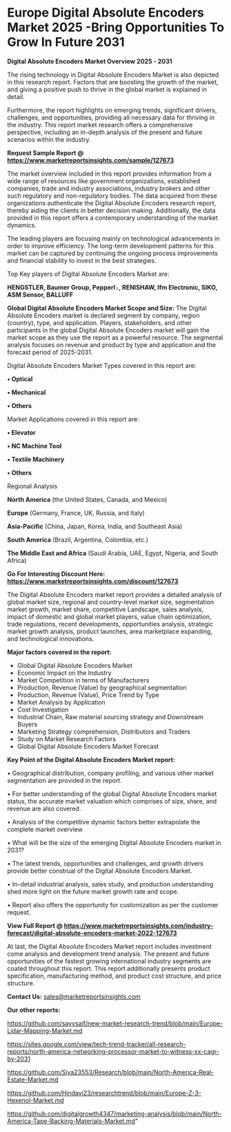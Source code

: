 # Europe Digital Absolute Encoders Market 2025 -Bring Opportunities To Grow In Future 2031

<Strong> Digital Absolute Encoders Market Overview 2025 - 2031</strong>

The rising technology in Digital Absolute Encoders Market is also depicted in this research report. Factors that are boosting the growth of the market, and giving a positive push to thrive in the global market is explained in detail.

Furthermore, the report highlights on emerging trends, significant drivers, challenges, and opportunities, providing all necessary data for thriving in the industry. This report market research offers a comprehensive perspective, including an in-depth analysis of the present and future scenarios within the industry.

<strong>Request Sample Report @ <a href=https://www.marketreportsinsights.com/sample/127673>https://www.marketreportsinsights.com/sample/127673</a></strong>

The market overview included in this report provides information from a wide range of resources like government organizations, established companies, trade and industry associations, industry brokers and other such regulatory and non-regulatory bodies. The data acquired from these organizations authenticate the Digital Absolute Encoders research report, thereby aiding the clients in better decision making. Additionally, the data provided in this report offers a contemporary understanding of the market dynamics.

The leading players are focusing mainly on technological advancements in order to improve efficiency. The long-term development patterns for this market can be captured by continuing the ongoing process improvements and financial stability to invest in the best strategies.

Top Key players of Digital Absolute Encoders Market are:

<strong>HENGSTLER, Baumer Group, Pepperlᛧ, RENISHAW, Ifm Electronic, SIKO, ASM Sensor, BALLUFF</strong>

<strong><b>Global Digital Absolute Encoders Market Scope and Size:</b></strong>
The Digital Absolute Encoders market is declared segment by company, region (country), type, and application. Players, stakeholders, and other participants in the global Digital Absolute Encoders market will gain the market scope as they use the report as a powerful resource. The segmental analysis focuses on revenue and product by type and application and the forecast period of 2025-2031.

Digital Absolute Encoders Market Types covered in this report are:

<strong>• Optical

• Mechanical

• Others</strong>

Market Applications covered in this report are:

<strong>• Elevator

• NC Machine Tool

• Textile Machinery

• Others</strong> 

Regional Analysis

<strong>North America</strong> (the United States, Canada, and Mexico)

<strong>Europe</strong> (Germany, France, UK, Russia, and Italy)

<strong>Asia-Pacific</strong> (China, Japan, Korea, India, and Southeast Asia)

<strong>South America</strong> (Brazil, Argentina, Colombia, etc.)

<strong>The Middle East and Africa</strong> (Saudi Arabia, UAE, Egypt, Nigeria, and South Africa)

<strong>Go For Interesting Discount Here: <a href=https://www.marketreportsinsights.com/discount/127673>https://www.marketreportsinsights.com/discount/127673</a></strong>

The Digital Absolute Encoders market report provides a detailed analysis of global market size, regional and country-level market size, segmentation market growth, market share, competitive Landscape, sales analysis, impact of domestic and global market players, value chain optimization, trade regulations, recent developments, opportunities analysis, strategic market growth analysis, product launches, area marketplace expanding, and technological innovations.

<strong><b>Major factors covered in the report:</b></strong>
<ul>
  <li>Global Digital Absolute Encoders Market </li>
  <li>Economic Impact on the Industry</li>
  <li>Market Competition in terms of Manufacturers</li>
  <li>Production, Revenue (Value) by geographical segmentation</li>
  <li>Production, Revenue (Value), Price Trend by Type</li>
  <li>Market Analysis by Application</li>
  <li>Cost Investigation</li>
  <li>Industrial Chain, Raw material sourcing strategy and Downstream Buyers</li>
  <li>Marketing Strategy comprehension, Distributors and Traders</li>
  <li>Study on Market Research Factors</li>
  <li>Global Digital Absolute Encoders Market Forecast</li>
</ul>

<strong><b>Key Point of the Digital Absolute Encoders Market report:</b></strong>

• Geographical distribution, company profiling, and various other market segmentation are provided in the report.

• For better understanding of the global Digital Absolute Encoders market status, the accurate market valuation which comprises of size, share, and revenue are also covered.

• Analysis of the competitive dynamic factors better extrapolate the complete market overview

• What will be the size of the emerging Digital Absolute Encoders market in 2031?

• The latest trends, opportunities and challenges, and growth drivers provide better construal of the Digital Absolute Encoders Market.

• In-detail industrial analysis, sales study, and production understanding shed more light on the future market growth rate and scope.

• Report also offers the opportunity for customization as per the customer request.

<strong><b>View Full Report @ <a href=https://www.marketreportsinsights.com/industry-forecast/digital-absolute-encoders-market-2022-127673>https://www.marketreportsinsights.com/industry-forecast/digital-absolute-encoders-market-2022-127673</a></b></strong>


At last, the Digital Absolute Encoders Market report includes investment come analysis and development trend analysis. The present and future opportunities of the fastest growing international industry segments are coated throughout this report. This report additionally presents product specification, manufacturing method, and product cost structure, and price structure.

<strong>Contact Us:</strong>
sales@marketreportsinsights.com

<strong>Our other reports:</strong>

<a href=https://github.com/sayysaif/new-market-research-trend/blob/main/Europe-Lidar-Mapping-Market.md>https://github.com/sayysaif/new-market-research-trend/blob/main/Europe-Lidar-Mapping-Market.md</a>

<a href=https://sites.google.com/view/tech-trend-tracker/all-research-reports/north-america-networking-processor-market-to-witness-xx-cagr-by-2031>https://sites.google.com/view/tech-trend-tracker/all-research-reports/north-america-networking-processor-market-to-witness-xx-cagr-by-2031</a>

<a href=https://github.com/Siya23553/Research/blob/main/North-America-Real-Estate-Market.md>https://github.com/Siya23553/Research/blob/main/North-America-Real-Estate-Market.md</a>

<a href=https://github.com/Hindavi23/researchtrend/blob/main/Europe-Z-3-Hexenol-Market.md>https://github.com/Hindavi23/researchtrend/blob/main/Europe-Z-3-Hexenol-Market.md</a>

<a href=https://github.com/digitalgrowth4347/marketing-analysis/blob/main/North-America-Tape-Backing-Materials-Market.md>https://github.com/digitalgrowth4347/marketing-analysis/blob/main/North-America-Tape-Backing-Materials-Market.md</a>"
